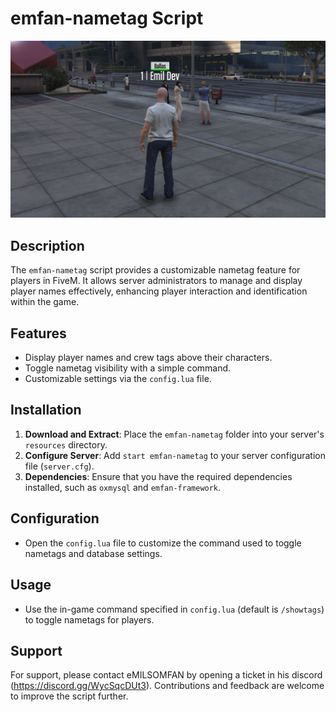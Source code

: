 # emfan-nametag Script

![Nametag Preview](nametag.png)


## Description
The `emfan-nametag` script provides a customizable nametag feature for players in FiveM. It allows server administrators to manage and display player names effectively, enhancing player interaction and identification within the game.

## Features
- Display player names and crew tags above their characters.
- Toggle nametag visibility with a simple command.
- Customizable settings via the `config.lua` file.

## Installation
1. **Download and Extract**: Place the `emfan-nametag` folder into your server's `resources` directory.
2. **Configure Server**: Add `start emfan-nametag` to your server configuration file (`server.cfg`).
3. **Dependencies**: Ensure that you have the required dependencies installed, such as `oxmysql` and `emfan-framework`.

## Configuration
- Open the `config.lua` file to customize the command used to toggle nametags and database settings.

## Usage
- Use the in-game command specified in `config.lua` (default is `/showtags`) to toggle nametags for players.

## Support
For support, please contact eMILSOMFAN by opening a ticket in his discord (https://discord.gg/WycSqcDUt3). Contributions and feedback are welcome to improve the script further.
